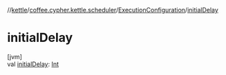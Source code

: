 //[kettle](../../../index.md)/[coffee.cypher.kettle.scheduler](../index.md)/[ExecutionConfiguration](index.md)/[initialDelay](initial-delay.md)

# initialDelay

[jvm]\
val [initialDelay](initial-delay.md): [Int](https://kotlinlang.org/api/latest/jvm/stdlib/kotlin/-int/index.html)
